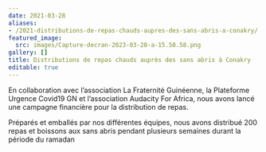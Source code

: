 ```yaml
---
date: 2021-03-28
aliases:
- /2021-distributions-de-repas-chauds-aupres-des-sans-abris-a-conakry/
featured_image:
  src: images/Capture-decran-2023-03-28-a-15.58.58.png
gallery: []
title: Distributions de repas chauds auprès des sans abris à Conakry
editable: true
---
```

En collaboration avec l’association La Fraternité Guinéenne, la Plateforme Urgence Covid19 GN et l’association Audacity For Africa, nous avons lancé une campagne financière pour la distribution de repas.

Préparés et emballés par nos différentes équipes, nous avons distribué 200 repas et boissons aux sans abris pendant plusieurs semaines durant la période du ramadan
